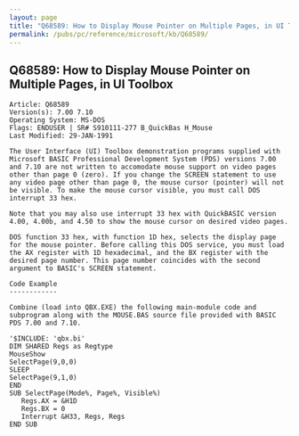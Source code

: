 ```yaml
---
layout: page
title: "Q68589: How to Display Mouse Pointer on Multiple Pages, in UI Toolbox"
permalink: /pubs/pc/reference/microsoft/kb/Q68589/
---
```


## Q68589: How to Display Mouse Pointer on Multiple Pages, in UI Toolbox

	Article: Q68589
	Version(s): 7.00 7.10
	Operating System: MS-DOS
	Flags: ENDUSER | SR# S910111-277 B_QuickBas H_Mouse
	Last Modified: 29-JAN-1991
	
	The User Interface (UI) Toolbox demonstration programs supplied with
	Microsoft BASIC Professional Development System (PDS) versions 7.00
	and 7.10 are not written to accomodate mouse support on video pages
	other than page 0 (zero). If you change the SCREEN statement to use
	any video page other than page 0, the mouse cursor (pointer) will not
	be visible. To make the mouse cursor visible, you must call DOS
	interrupt 33 hex.
	
	Note that you may also use interrupt 33 hex with QuickBASIC version
	4.00, 4.00b, and 4.50 to show the mouse cursor on desired video pages.
	
	DOS function 33 hex, with function 1D hex, selects the display page
	for the mouse pointer. Before calling this DOS service, you must load
	the AX register with 1D hexadecimal, and the BX register with the
	desired page number. This page number coincides with the second
	argument to BASIC's SCREEN statement.
	
	Code Example
	------------
	
	Combine (load into QBX.EXE) the following main-module code and
	subprogram along with the MOUSE.BAS source file provided with BASIC
	PDS 7.00 and 7.10.
	
	'$INCLUDE: 'qbx.bi'
	DIM SHARED Regs as Regtype
	MouseShow
	SelectPage(9,0,0)
	SLEEP
	SelectPage(9,1,0)
	END
	SUB SelectPage(Mode%, Page%, Visible%)
	   Regs.AX = &H1D
	   Regs.BX = 0
	   Interrupt &H33, Regs, Regs
	END SUB
